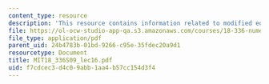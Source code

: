 ```yaml
---
content_type: resource
description: 'This resource contains information related to modified equation. '
file: https://ol-ocw-studio-app-qa.s3.amazonaws.com/courses/18-336-numerical-methods-for-partial-differential-equations-spring-2009/f7cdcec3d4c09abb1aa4b57cc154d3f4_MIT18_336S09_lec16.pdf
file_type: application/pdf
parent_uid: 24b4783b-01bd-9266-c95e-35fdec20a9d1
resourcetype: Document
title: MIT18_336S09_lec16.pdf
uid: f7cdcec3-d4c0-9abb-1aa4-b57cc154d3f4
---
```

